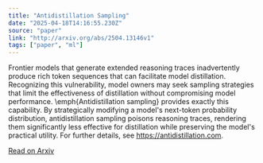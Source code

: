 ```yaml
---
title: "Antidistillation Sampling"
date: "2025-04-18T14:16:55.230Z"
source: "paper"
link: "http://arxiv.org/abs/2504.13146v1"
tags: ["paper", "ml"]
---
```


Frontier models that generate extended reasoning traces inadvertently produce rich token sequences that can facilitate model distillation. Recognizing this vulnerability, model owners may seek sampling strategies that limit the effectiveness of distillation without compromising model performance. \emph{Antidistillation sampling} provides exactly this capability. By strategically modifying a model's next-token probability distribution, antidistillation sampling poisons reasoning traces, rendering them significantly less effective for distillation while preserving the model's practical utility. For further details, see https://antidistillation.com.

[Read on Arxiv](http://arxiv.org/abs/2504.13146v1)
